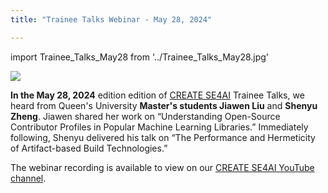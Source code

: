 ```yaml
---
title: "Trainee Talks Webinar - May 28, 2024"

---
```

import Trainee_Talks_May28 from '../Trainee_Talks_May28.jpg'

<p class="Trainee_Talks_May28" ><img src={Trainee_Talks_May28}/></p>

**In the May 28, 2024** edition edition of [CREATE SE4AI](https://se4ai.org/) Trainee Talks, we heard from Queen's University **Master's students Jiawen Liu** and **Shenyu Zheng**. Jiawen shared her work on “Understanding Open-Source Contributor Profiles in Popular Machine Learning Libraries.” Immediately following, Shenyu delivered his talk on “The Performance and Hermeticity of Artifact-based Build Technologies.”

The webinar recording is available to view on our [CREATE SE4AI YouTube channel](https://www.youtube.com/watch?v=20Qgtb0e2Ls).